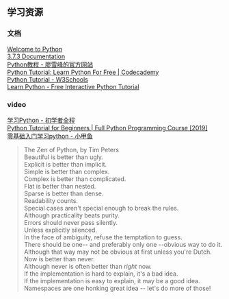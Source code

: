 
## 学习资源

### 文档
[Welcome to Python][1]  
[3.7.3 Documentation][2]  
[Python教程 - 廖雪峰的官方网站][3]  
[Python Tutorial: Learn Python For Free | Codecademy][4]  
[Python Tutorial - W3Schools][5]  
[Learn Python - Free Interactive Python Tutorial][6]  

### video
[学习Python - 初学者全程][7]  
[Python Tutorial for Beginners | Full Python Programming Course [2019]][8]  
[零基础入门学习python - 小甲鱼][9]  

> The Zen of Python, by Tim Peters  
>Beautiful is better than ugly.  
Explicit is better than implicit.  
Simple is better than complex.  
Complex is better than complicated.  
Flat is better than nested.  
Sparse is better than dense.  
Readability counts.  
Special cases aren't special enough to break the rules.  
Although practicality beats purity.  
Errors should never pass silently.  
Unless explicitly silenced.  
In the face of ambiguity, refuse the temptation to guess.  
There should be one-- and preferably only one --obvious way to do it.  
Although that way may not be obvious at first unless you're Dutch.  
Now is better than never.  
Although never is often better than *right* now.  
If the implementation is hard to explain, it's a bad idea.  
If the implementation is easy to explain, it may be a good idea.  
Namespaces are one honking great idea -- let's do more of those!

[1]: https://www.python.org/
[2]: https://docs.python.org/3/
[3]: https://www.liaoxuefeng.com/wiki/0014316089557264a6b348958f449949df42a6d3a2e542c000
[4]: https://www.codecademy.com/learn/learn-python
[5]: https://www.w3schools.com/python/
[6]: https://www.learnpython.org/
[7]: https://www.youtube.com/watch?v=rfscVS0vtbw
[8]: https://www.youtube.com/watch?v=_uQrJ0TkZlc
[9]: https://www.youtube.com/watch?v=jCI4oDkDg00&list=PLLUsl4SYy5wFtX-VCW5gft6SgLbVOH2Y5
